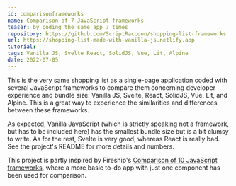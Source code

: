 ```yaml
---
id: comparisonframeworks
name: Comparison of 7 JavaScript frameworks
teaser: by coding the same app 7 times
repository: https://github.com/ScriptRaccoon/shopping-list-frameworks
url: https://shopping-list-made-with-vanilla-js.netlify.app
tutorial:
tags: Vanilla JS, Svelte React, SolidJS, Vue, Lit, Alpine
date: 2022-07-05
---
```


This is the very same shopping list as a single-page application coded with several JavaScript frameworks to compare them concerning developer experience and bundle size: Vanilla JS, Svelte, React, SolidJS, Vue, Lit, and Alpine. This is a great way to experience the similarities and differences between these frameworks.

As expected, Vanilla JavaScript (which is strictly speaking not a framework, but has to be included here) has the smallest bundle size but is a bit clumsy to write. As for the rest, Svelte is very good, whereas React is really bad. See the project's README for more details and numbers.

This project is partly inspired by Fireship's [Comparison of 10 JavaScript frameworks](https://github.com/fireship-io/10-javascript-frameworks), where a more basic to-do app with just one component has been used for comparison.
